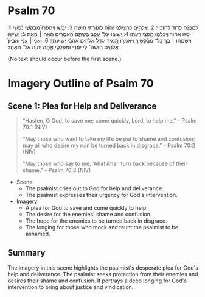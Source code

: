 # Psalm 70
1: לַ֝מְנַצֵּ֗חַ לְדָוִ֥ד לְהַזְכִּֽיר׃
2: אֱלֹהִ֥ים לְהַצִּילֵ֑נִי יְ֝הוָ֗ה לְעֶזְרָ֥תִי חֽוּשָֽׁה׃
3: יֵבֹ֣שׁוּ וְיַחְפְּרוּ֮ מְבַקְשֵׁ֪י נַ֫פְשִׁ֥י יִסֹּ֣גוּ אָ֭חוֹר וְיִכָּלְמ֑וּ חֲ֝פֵצֵ֗י רָעָתִֽי׃
4: יָ֭שׁוּבוּ עַל־ עֵ֣קֶב בָּשְׁתָּ֑ם הָ֝אֹמְרִ֗ים הֶ֘אָ֥ח ׀ הֶאָֽח׃
5: יָ֘שִׂ֤ישׂוּ וְיִשְׂמְח֨וּ ׀ בְּךָ֗ כָּֽל־ מְבַ֫קְשֶׁ֥יךָ וְיֹאמְר֣וּ תָ֭מִיד יִגְדַּ֣ל אֱלֹהִ֑ים אֹ֝הֲבֵ֗י יְשׁוּעָתֶֽךָ׃
6: וַאֲנִ֤י ׀ עָנִ֣י וְאֶבְיוֹן֮ אֱלֹהִ֪ים חֽוּשָׁ֫ה־ לִּ֥י עֶזְרִ֣י וּמְפַלְטִ֣י אַ֑תָּה יְ֝הוָ֗ה אַל־ תְּאַחַֽר׃

{No text should occur before the first scene.}
# Imagery Outline of Psalm 70

## Scene 1: Plea for Help and Deliverance

> "Hasten, O God, to save me; come quickly, Lord, to help me." - Psalm 70:1 (NIV)
> 
> "May those who want to take my life be put to shame and confusion; may all who desire my ruin be turned back in disgrace." - Psalm 70:2 (NIV)
> 
> "May those who say to me, 'Aha! Aha!' turn back because of their shame." - Psalm 70:3 (NIV)

- Scene:
  - The psalmist cries out to God for help and deliverance.
  - The psalmist expresses their urgency for God's intervention.
- Imagery:
  - A plea for God to save and come quickly to help.
  - The desire for the enemies' shame and confusion.
  - The hope for the enemies to be turned back in disgrace.
  - The longing for those who mock and taunt the psalmist to be ashamed.

## Summary

The imagery in this scene highlights the psalmist's desperate plea for God's help and deliverance. The psalmist seeks protection from their enemies and desires their shame and confusion. It portrays a deep longing for God's intervention to bring about justice and vindication.